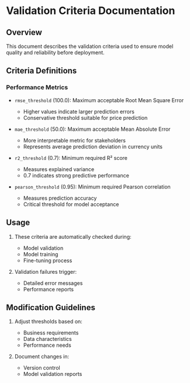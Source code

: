 # Validation Criteria Documentation

## Overview
This document describes the validation criteria used to ensure model quality and reliability before deployment.

## Criteria Definitions

### Performance Metrics
- `rmse_threshold` (100.0): Maximum acceptable Root Mean Square Error
  - Higher values indicate larger prediction errors
  - Conservative threshold suitable for price prediction

- `mae_threshold` (50.0): Maximum acceptable Mean Absolute Error
  - More interpretable metric for stakeholders
  - Represents average prediction deviation in currency units

- `r2_threshold` (0.7): Minimum required R² score
  - Measures explained variance
  - 0.7 indicates strong predictive performance

- `pearson_threshold` (0.95): Minimum required Pearson correlation
  - Measures prediction accuracy
  - Critical threshold for model acceptance

## Usage
1. These criteria are automatically checked during:
   - Model validation
   - Model training
   - Fine-tuning process

2. Validation failures trigger:
   - Detailed error messages
   - Performance reports

## Modification Guidelines
1. Adjust thresholds based on:
   - Business requirements
   - Data characteristics
   - Performance needs

2. Document changes in:
   - Version control
   - Model validation reports
